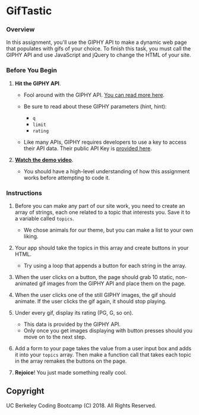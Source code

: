 # GifTastic

### Overview
In this assignment, you'll use the GIPHY API to make a dynamic web page that populates with gifs of your choice. To finish this task, you must call the GIPHY API and use JavaScript and jQuery to change the HTML of your site.

### Before You Begin

1. **Hit the GIPHY API**.
	* Fool around with the GIPHY API. [You can read more here](https://github.com/Giphy).

	* Be sure to read about these GIPHY parameters (hint, hint): 
		* `q`
		* `limit`
		* `rating`

	* Like many APIs, GIPHY requires developers to use a key to access their API data. Their public API Key is [provided here](https://github.com/Giphy/GiphyAPI#overview). 

2. **[Watch the demo video](homework_demo.mov)**.

	* You should have a high-level understanding of how this assignment works before attempting to code it.

### Instructions

1. Before you can make any part of our site work, you need to create an array of strings, each one related to a topic that interests you. Save it to a variable called `topics`. 
	* We chose animals for our theme, but you can make a list to your own liking.

2. Your app should take the topics in this array and create buttons in your HTML.
	* Try using a loop that appends a button for each string in the array.

3. When the user clicks on a button, the page should grab 10 static, non-animated gif images from the GIPHY API and place them on the page. 

4. When the user clicks one of the still GIPHY images, the gif should animate. If the user clicks the gif again, it should stop playing.

5. Under every gif, display its rating (PG, G, so on). 
	* This data is provided by the GIPHY API.
	* Only once you get images displaying with button presses should you move on to the next step.

6. Add a form to your page takes the value from a user input box and adds it into your `topics` array. Then make a function call that takes each topic in the array remakes the buttons on the page.

7. **Rejoice**! You just made something really cool.

## Copyright
UC Berkeley Coding Bootcamp (C) 2018. All Rights Reserved.
